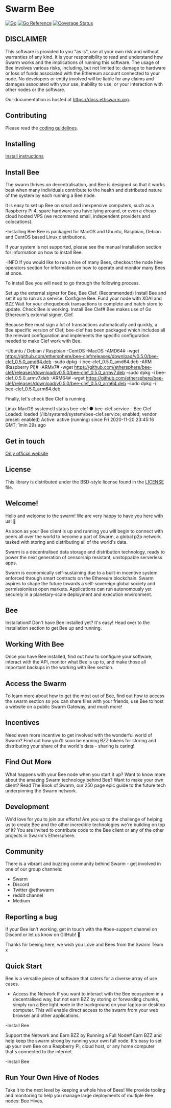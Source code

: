 # Swarm Bee

[![Go](https://github.com/ethersphere/bee/workflows/Go/badge.svg)](https://github.com/ethersphere/bee/actions)
[![Go Reference](https://pkg.go.dev/badge/github.com/ethersphere/bee.svg)](https://pkg.go.dev/github.com/ethersphere/bee)
[![Coverage Status](https://coveralls.io/repos/github/ethersphere/bee/badge.svg)](https://coveralls.io/github/ethersphere/bee)


## DISCLAIMER
This software is provided to you "as is", use at your own risk and without warranties of any kind.
It is your responsibility to read and understand how Swarm works and the implications of running this software.
The usage of Bee involves various risks, including, but not limited to:
damage to hardware or loss of funds associated with the Ethereum account connected to your node.
No developers or entity involved will be liable for any claims and damages associated with your use,
inability to use, or your interaction with other nodes or the software.

Our documentation is hosted at https://docs.ethswarm.org.

## Contributing

Please read the [coding guidelines](CODING.md).

## Installing

[Install instructions](https://docs.ethswarm.org/docs/installation/quick-start)

## Install Bee
The swarm thrives on decentralisation, and Bee is designed so that it works best when many individuals contribute to the health and distributed nature of the system by each running a Bee node.

It is easy to set up Bee on small and inexpensive computers, such as a Raspberry Pi 4, spare hardware you have lying around, or even a cheap cloud hosted VPS (we recommend small, independent providers and colocations).

-Installing Bee
Bee is packaged for MacOS and Ubuntu, Raspbian, Debian and CentOS based Linux distributions.

If your system is not supported, please see the manual installation section for information on how to install Bee.

-INFO
If you would like to run a hive of many Bees, checkout the node hive operators section for information on how to operate and monitor many Bees at once.

To install Bee you will need to go through the following process.

Set up the external signer for Bee, Bee Clef. (Recommended)
Install Bee and set it up to run as a service.
Configure Bee.
Fund your node with XDAI and BZZ
Wait for your chequebook transactions to complete and batch store to update.
Check Bee is working.
Install Bee Clef#
Bee makes use of Go Ethereum's external signer, Clef.

Because Bee must sign a lot of transactions automatically and quickly, a Bee specific version of Clef, bee-clef has been packaged which includes all the relevant configuration and implements the specific configuration needed to make Clef work with Bee.

-Ubuntu / Debian / Raspbian
-CentOS
-MacOS
-AMD64#
-wget https://github.com/ethersphere/bee-clef/releases/download/v0.5.0/bee-clef_0.5.0_amd64.deb
-sudo dpkg -i bee-clef_0.5.0_amd64.deb
-ARM (Raspberry Pi)#
-ARMv7#
-wget https://github.com/ethersphere/bee-clef/releases/download/v0.5.0/bee-clef_0.5.0_armv7.deb
-sudo dpkg -i bee-clef_0.5.0_armv7.deb
-ARM64#
-wget https://github.com/ethersphere/bee-clef/releases/download/v0.5.0/bee-clef_0.5.0_arm64.deb
-sudo dpkg -i bee-clef_0.5.0_arm64.deb

Finally, let's check Bee Clef is running.

Linux
MacOS
systemctl status bee-clef
● bee-clef.service - Bee Clef
     Loaded: loaded (/lib/systemd/system/bee-clef.service; enabled; vendor preset: enabled)
     Active: active (running) since Fri 2020-11-20 23:45:16 GMT; 1min 29s ago

## Get in touch
[Only official website](https://www.ethswarm.org)


## License

This library is distributed under the BSD-style license found in the [LICENSE](LICENSE) file.

## Welcome!
Hello and welcome to the swarm! We are very happy to have you here with us! 🐝

As soon as your Bee client is up and running you will begin to connect with peers all over the world to become a part of Swarm, a global p2p network tasked with storing and distributing all of the world's data.

Swarm is a decentralised data storage and distribution technology, ready to power the next generation of censorship resistant, unstoppable serverless apps.

Swarm is economically self-sustaining due to a built-in incentive system enforced through smart contracts on the Ethereum blockchain. Swarm aspires to shape the future towards a self-sovereign global society and permissionless open markets. Applications can run autonomously yet securely in a planetary-scale deployment and execution environment.

## Bee
Installation#
Don't have Bee installed yet? It's easy! Head over to the installation section to get Bee up and running.

## Working With Bee
Once you have Bee installed, find out how to configure your software, interact with the API, monitor what Bee is up to, and make those all important backups in the working with Bee section.

## Access the Swarm
To learn more about how to get the most out of Bee, find out how to access the swarm section so you can share files with your friends, use Bee to host a website on a public Swarm Gateway, and much more!

## Incentives
Need even more incentive to get involved with the wonderful world of Swarm? Find out how you'll soon be earning BZZ tokens for storing and distributing your share of the world's data - sharing is caring!

## Find Out More
What happens with your Bee node when you start it up? Want to know more about the amazing Swarm technology behind Bee? Want to make your own client? Read The Book of Swarm, our 250 page epic guide to the future tech underpinning the Swarm network.

## Development
We'd love for you to join our efforts! Are you up to the challenge of helping us to create Bee and the other incredible technologies we're building on top of it? You are invited to contribute code to the Bee client or any of the other projects in Swarm's Ethersphere.

## Community
There is a vibrant and buzzing community behind Swarm - get involved in one of our group channels:

- Swarm
- Discord
- Twitter @ethswarm
- reddit channel
- Medium

## Reporting a bug
If your Bee isn't working, get in touch with the #bee-support channel on Discord or let us know on GitHub! 🐝

Thanks for beeing here, we wish you Love and Bees from the Swarm Team x

## Quick Start
Bee is a versatile piece of software that caters for a diverse array of use cases.

- Access the Network
If you want to interact with the Bee ecosystem in a decentralised way, but not earn BZZ by storing or forwarding chunks, simply run a Bee light node in the background on your laptop or desktop computer. This will enable direct access to the swarm from your web browser and other applications.

-Install Bee

Support the Network and Earn BZZ by Running a Full Node#
Earn BZZ and help keep the swarm strong by running your own full node. It's easy to set up your own Bee on a Raspberry Pi, cloud host, or any home computer that's connected to the internet.

-Install Bee

## Run Your Own Hive of Nodes
Take it to the next level by keeping a whole hive of Bees! We provide tooling and monitoring to help you manage large deployments of multiple Bee nodes: Bee Hives.
